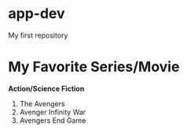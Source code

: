 # app-dev
My first repository
# My Favorite Series/Movie
**Action/Science Fiction**
1. The Avengers
2. Avenger Infinity War
3. Avengers End Game
